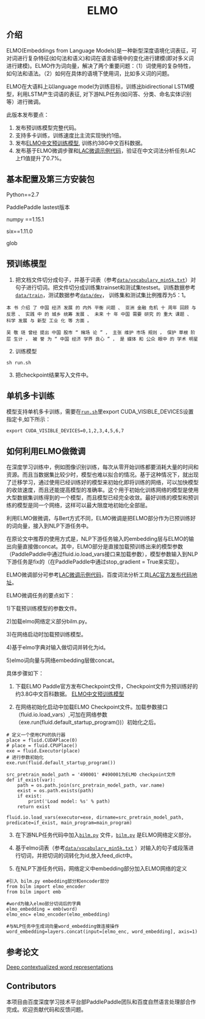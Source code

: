 <h1 align="center">ELMO</h1>

## 介绍

ELMO(Embeddings from Language Models)是一种新型深度语境化词表征，可对词进行复杂特征(如句法和语义)和词在语言语境中的变化进行建模(即对多义词进行建模)。ELMO作为词向量，解决了两个重要问题：（1）词使用的复杂特性，如句法和语法。（2）如何在具体的语境下使用词，比如多义词的问题。

ELMO在大语料上以language model为训练目标，训练出bidirectional LSTM模型，利用LSTM产生词语的表征, 对下游NLP任务(如问答、分类、命名实体识别等）进行微调。

此版本发布要点：
1. 发布预训练模型完整代码。
2. 支持多卡训练，训练速度比主流实现快约1倍。
3. 发布[ELMO中文预训练模型](https://dureader.gz.bcebos.com/elmo/baike_elmo_checkpoint.tar.gz),
训练约38G中文百科数据。
4. 发布基于ELMO微调步骤和[LAC微调示例代码](finetune)，验证在中文词法分析任务LAC上f1值提升了0.7%。


## 基本配置及第三方安装包

Python==2.7

PaddlePaddle lastest版本

numpy ==1.15.1

six==1.11.0

glob


## 预训练模型

1. 把文档文件切分成句子，并基于词表（参考[`data/vocabulary_min5k.txt`](data/vocabulary_min5k.txt)）对句子进行切词。把文件切分成训练集trainset和测试集testset。训练数据参考[`data/train`](data/train)，测试数据参考[`data/dev`](data/dev)，
训练集和测试集比例推荐为5：1。

```
本 书 介绍 了 中国 经济 发展 的 内外 平衡 问题 、 亚洲 金融 危机 十 周年 回顾 与 反思 、 实践 中 的 城乡 统筹 发展 、 未来 十 年 中国 需要 研究 的 重大 课题 、 科学 发展 与 新型 工业 化 等 方面 。
```
```
吴 敬 琏 曾经 提出 中国 股市 “ 赌场 论 ” ， 主张 维护 市场 规则 ， 保护 草根 阶层 生计 ， 被 誉 为 “ 中国 经济 学界 良心 ” ， 是 媒体 和 公众 眼中 的 学术 明星 
```

2. 训练模型

```shell
sh run.sh
```

3. 把checkpoint结果写入文件中。


## 单机多卡训练

模型支持单机多卡训练，需要在[`run.sh`](run.sh)里export CUDA_VISIBLE_DEVICES设置指定卡,如下所示：
```shell
export CUDA_VISIBLE_DEVICES=0,1,2,3,4,5,6,7
```

## 如何利用ELMO做微调

   在深度学习训练中，例如图像识别训练，每次从零开始训练都要消耗大量的时间和资源。而且当数据集比较少时，模型也难以拟合的情况。基于这种情况下，就出现了迁移学习，通过使用已经训练好的模型来初始化即将训练的网络，可以加快模型的收敛速度，而且还能提高模型的准确率。这个用于初始化训练网络的模型是使用大型数据集训练得到的一个模型，而且模型已经完全收敛。最好训练的模型和预训练的模型是同一个网络，这样可以最大限度地初始化全部层。
   
   利用ELMO做微调，与Bert方式不同，ELMO微调是把ELMO部分作为已预训练好的词向量，接入到NLP下游任务中。
   
   在原论文中推荐的使用方式是，NLP下游任务输入的embedding层与ELMO的输出向量直接做concat。其中，ELMO部分是直接加载预训练出来的模型参数（PaddlePaddle中通过fluid.io.load_vars接口来加载参数），模型参数输入到NLP下游任务是fix的（在PaddlePaddle中通过stop_gradient = True来实现）。
   
   ELMO微调部分可参考[LAC微调示例代码](finetune)，百度词法分析工具[LAC官方发布代码地址](https://github.com/baidu/lac/tree/a4eb73b2fb64d8aab8499a1184edf4fc386f8268)。

ELMO微调任务的要点如下：

1)下载预训练模型的参数文件。

2)加载elmo网络定义部分bilm.py。

3)在网络启动时加载预训练模型。

4)基于elmo字典对输入做切词并转化为id。

5)elmo词向量与网络embedding层做concat。

具体步骤如下：
1. 下载ELMO Paddle官方发布Checkpoint文件，Checkpoint文件为预训练好的约3.8G中文百科数据。
[ELMO中文预训练模型](https://dureader.gz.bcebos.com/elmo/baike_elmo_checkpoint.tar.gz)

2. 在网络初始化启动中加载ELMO Checkpoint文件。加载参数接口（fluid.io.load_vars）,可加在网络参数（exe.run(fluid.default_startup_program())）初始化之后。

```shell
# 定义一个使用CPU的执行器
place = fluid.CUDAPlace(0)
# place = fluid.CPUPlace()
exe = fluid.Executor(place)
# 进行参数初始化
exe.run(fluid.default_startup_program())

```

```shell
src_pretrain_model_path = '490001' #490001为ELMO checkpoint文件
def if_exist(var):
    path = os.path.join(src_pretrain_model_path, var.name)
    exist = os.path.exists(path)
    if exist:
        print('Load model: %s' % path)
    return exist

fluid.io.load_vars(executor=exe, dirname=src_pretrain_model_path, predicate=if_exist, main_program=main_program) 
```

3. 在下游NLP任务代码中加入[`bilm.py`](bilm.py) 文件，[`bilm.py`](finetune/bilm.py) 是ELMO网络定义部分。

4. 基于elmo词表（参考[`data/vocabulary_min5k.txt`](data/vocabulary_min5k.txt) ）对输入的句子或段落进行切词，并把切词的词转化为id,放入feed_dict中。

5. 在NLP下游任务代码，网络定义中embedding部分加入ELMO网络的定义

```shell
#引入 bilm.py embedding部分和encoder部分
from bilm import elmo_encoder
from bilm import emb

#word为输入elmo部分切词后的字典
elmo_embedding = emb(word)
elmo_enc= elmo_encoder(elmo_embedding)

#与NLP任务中生成词向量word_embedding做连接操作
word_embedding=layers.concat(input=[elmo_enc, word_embedding], axis=1)

```

## 参考论文
[Deep contextualized word representations](https://arxiv.org/abs/1802.05365)


## Contributors
本项目由百度深度学习技术平台部PaddlePaddle团队和百度自然语言处理部合作完成。欢迎贡献代码和反馈问题。
